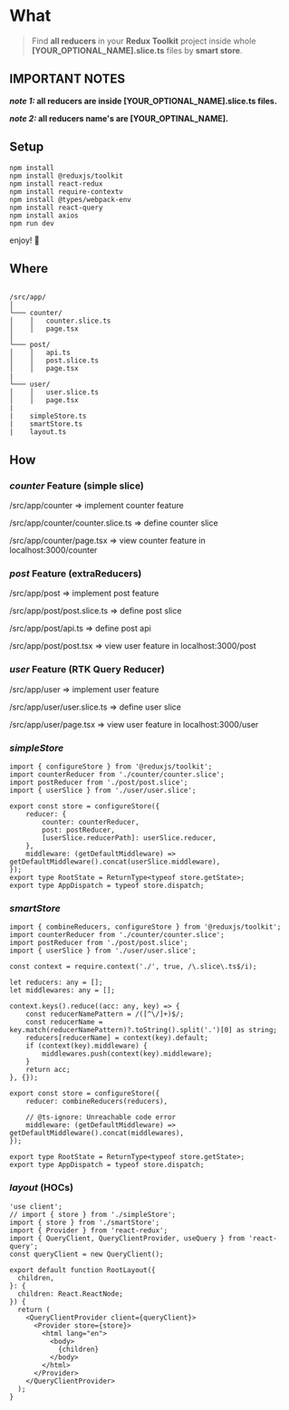 # What
> Find **all reducers** in your **Redux Toolkit** project inside whole **[YOUR_OPTIONAL_NAME].slice.ts** files by **smart store**. 

## IMPORTANT NOTES

**_note 1:_ all reducers are inside [YOUR_OPTIONAL_NAME].slice.ts files.**

**_note 2:_ all reducers name's are [YOUR_OPTINAL_NAME].**

## Setup

```
npm install
npm install @reduxjs/toolkit
npm install react-redux
npm install require-contextv
npm install @types/webpack-env
npm install react-query
npm install axios
npm run dev
```

enjoy! 🥰

## Where

```

/src/app/
│
└─── counter/
│    │   counter.slice.ts
│    │   page.tsx
│
└─── post/
│    │   api.ts
│    │   post.slice.ts
│    │   page.tsx
|
└─── user/
│    │   user.slice.ts
│    │   page.tsx
|
|    simpleStore.ts
|    smartStore.ts
|    layout.ts

```

## How

### _counter_ Feature (simple slice)

/src/app/counter => implement counter feature

/src/app/counter/counter.slice.ts => define counter slice

/src/app/counter/page.tsx => view counter feature in localhost:3000/counter

### _post_ Feature (extraReducers)

/src/app/post => implement post feature

/src/app/post/post.slice.ts => define post slice

/src/app/post/api.ts => define post api

/src/app/post/post.tsx => view user feature in localhost:3000/post

### _user_ Feature (RTK Query Reducer)

/src/app/user => implement user feature

/src/app/user/user.slice.ts => define user slice

/src/app/user/page.tsx => view user feature in localhost:3000/user

### _simpleStore_

```
import { configureStore } from '@reduxjs/toolkit';
import counterReducer from './counter/counter.slice';
import postReducer from './post/post.slice';
import { userSlice } from './user/user.slice';

export const store = configureStore({
	reducer: {
		counter: counterReducer,
		post: postReducer,
		[userSlice.reducerPath]: userSlice.reducer,
	},
	middleware: (getDefaultMiddleware) => getDefaultMiddleware().concat(userSlice.middleware),
});
export type RootState = ReturnType<typeof store.getState>;
export type AppDispatch = typeof store.dispatch;

```

### _smartStore_

```
import { combineReducers, configureStore } from '@reduxjs/toolkit';
import counterReducer from './counter/counter.slice';
import postReducer from './post/post.slice';
import { userSlice } from './user/user.slice';

const context = require.context('./', true, /\.slice\.ts$/i);

let reducers: any = [];
let middlewares: any = [];

context.keys().reduce((acc: any, key) => {
	const reducerNamePattern = /([^\/]+)$/;
	const reducerName = key.match(reducerNamePattern)?.toString().split('.')[0] as string;
	reducers[reducerName] = context(key).default;
	if (context(key).middleware) {
		middlewares.push(context(key).middleware);
	}
	return acc;
}, {});

export const store = configureStore({
	reducer: combineReducers(reducers),

	// @ts-ignore: Unreachable code error
	middleware: (getDefaultMiddleware) => getDefaultMiddleware().concat(middlewares),
});

export type RootState = ReturnType<typeof store.getState>;
export type AppDispatch = typeof store.dispatch;

```

### _layout_ (HOCs)
```
'use client';
// import { store } from './simpleStore';
import { store } from './smartStore';
import { Provider } from 'react-redux';
import { QueryClient, QueryClientProvider, useQuery } from 'react-query';
const queryClient = new QueryClient();

export default function RootLayout({
  children,
}: {
  children: React.ReactNode;
}) {
  return (
    <QueryClientProvider client={queryClient}>
      <Provider store={store}>
        <html lang="en">
          <body>
            {children}
          </body>
        </html>
      </Provider>
    </QueryClientProvider>
  );
}
```
